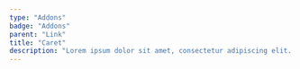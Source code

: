 ```yaml
---
type: "Addons"
badge: "Addons"
parent: "Link"
title: "Caret"
description: "Lorem ipsum dolor sit amet, consectetur adipiscing elit. Nunc tempus laoreet leo sit amet iaculis."
---
```


<demo>
  <demovanilla src="vanilla/addons/link/caret">
  </demovanilla>
</demo>
